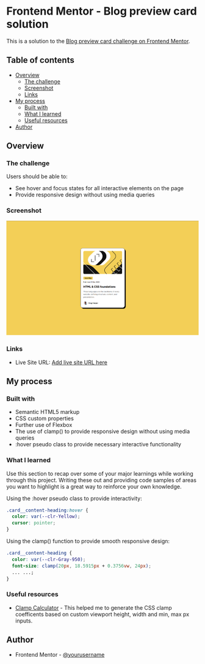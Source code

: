 # Frontend Mentor - Blog preview card solution

This is a solution to the [Blog preview card challenge on Frontend Mentor](https://www.frontendmentor.io/challenges/blog-preview-card-ckPaj01IcS).

## Table of contents

- [Overview](#overview)
  - [The challenge](#the-challenge)
  - [Screenshot](#screenshot)
  - [Links](#links)
- [My process](#my-process)
  - [Built with](#built-with)
  - [What I learned](#what-i-learned)
  - [Useful resources](#useful-resources)
- [Author](#author)

## Overview

### The challenge

Users should be able to:

- See hover and focus states for all interactive elements on the page
- Provide responsive design without using media queries

### Screenshot

![](./assets/screenshot/blog_preview_card_screenshot.png)

### Links

- Live Site URL: [Add live site URL here](https://your-live-site-url.com)

## My process

### Built with

- Semantic HTML5 markup
- CSS custom properties
- Further use of Flexbox
- The use of clamp() to provide responsive design without using media queries
- :hover pseudo class to provide necessary interactive functionality

### What I learned

Use this section to recap over some of your major learnings while working through this project. Writing these out and providing code samples of areas you want to highlight is a great way to reinforce your own knowledge.

Using the :hover pseudo class to provide interactivity:

```css
.card__content-heading:hover {
  color: var(--clr-Yellow);
  cursor: pointer;
}
```

Using the clamp() function to provide smooth responsive design:

```css
.card__content-heading {
  color: var(--clr-Gray-950);
  font-size: clamp(20px, 18.5915px + 0.3756vw, 24px);
  ... ...;
}
```

### Useful resources

- [Clamp Calculator](https://utopia.fyi/clamp/calculator?a=320,1440) - This helped me to generate the CSS clamp coefficents based on custom viewport height, width and min, max px inputs.

## Author

- Frontend Mentor - [@yourusername](https://www.frontendmentor.io/profile/yourusername)
